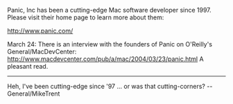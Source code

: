 Panic, Inc has been a cutting-edge Mac software developer since 1997.  Please visit their home page to learn more about them:

http://www.panic.com/

March 24:  There is an interview with the founders of Panic on O'Reilly's General/MacDevCenter:  http://www.macdevcenter.com/pub/a/mac/2004/03/23/panic.html
A pleasant read.

----

Heh, I've been cutting-edge since '97 ... or was that cutting-corners? -- General/MikeTrent